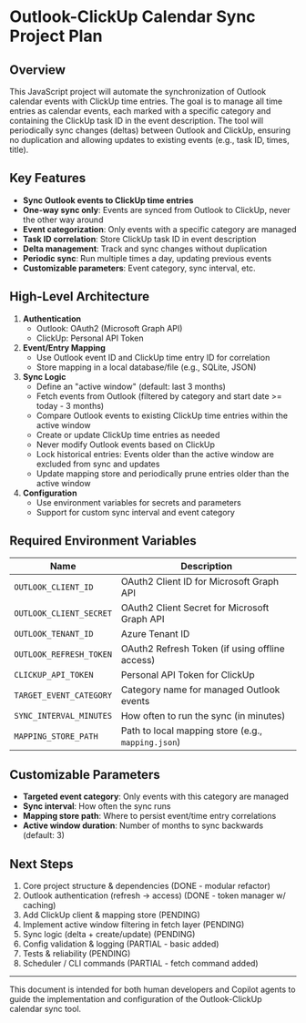 # Outlook-ClickUp Calendar Sync Project Plan

## Overview
This JavaScript project will automate the synchronization of Outlook calendar events with ClickUp time entries. The goal is to manage all time entries as calendar events, each marked with a specific category and containing the ClickUp task ID in the event description. The tool will periodically sync changes (deltas) between Outlook and ClickUp, ensuring no duplication and allowing updates to existing events (e.g., task ID, times, title).

## Key Features
- **Sync Outlook events to ClickUp time entries**
- **One-way sync only**: Events are synced from Outlook to ClickUp, never the other way around
- **Event categorization**: Only events with a specific category are managed
- **Task ID correlation**: Store ClickUp task ID in event description
- **Delta management**: Track and sync changes without duplication
- **Periodic sync**: Run multiple times a day, updating previous events
- **Customizable parameters**: Event category, sync interval, etc.

## High-Level Architecture
1. **Authentication**
   - Outlook: OAuth2 (Microsoft Graph API)
   - ClickUp: Personal API Token
2. **Event/Entry Mapping**
   - Use Outlook event ID and ClickUp time entry ID for correlation
   - Store mapping in a local database/file (e.g., SQLite, JSON)
3. **Sync Logic**
   - Define an "active window" (default: last 3 months)
   - Fetch events from Outlook (filtered by category and start date >= today - 3 months)
   - Compare Outlook events to existing ClickUp time entries within the active window
   - Create or update ClickUp time entries as needed
   - Never modify Outlook events based on ClickUp
   - Lock historical entries: Events older than the active window are excluded from sync and updates
   - Update mapping store and periodically prune entries older than the active window
4. **Configuration**
   - Use environment variables for secrets and parameters
   - Support for custom sync interval and event category

## Required Environment Variables
| Name                      | Description                                      |
|---------------------------|--------------------------------------------------|
| `OUTLOOK_CLIENT_ID`       | OAuth2 Client ID for Microsoft Graph API         |
| `OUTLOOK_CLIENT_SECRET`   | OAuth2 Client Secret for Microsoft Graph API     |
| `OUTLOOK_TENANT_ID`       | Azure Tenant ID                                  |
| `OUTLOOK_REFRESH_TOKEN`   | OAuth2 Refresh Token (if using offline access)   |
| `CLICKUP_API_TOKEN`       | Personal API Token for ClickUp                   |
| `TARGET_EVENT_CATEGORY`   | Category name for managed Outlook events         |
| `SYNC_INTERVAL_MINUTES`   | How often to run the sync (in minutes)           |
| `MAPPING_STORE_PATH`      | Path to local mapping store (e.g., `mapping.json`)|

## Customizable Parameters
- **Targeted event category**: Only events with this category are managed
- **Sync interval**: How often the sync runs
- **Mapping store path**: Where to persist event/time entry correlations
- **Active window duration**: Number of months to sync backwards (default: 3)

## Next Steps
1. Core project structure & dependencies (DONE - modular refactor)
2. Outlook authentication (refresh -> access) (DONE - token manager w/ caching)
3. Add ClickUp client & mapping store (PENDING)
4. Implement active window filtering in fetch layer (PENDING)
5. Sync logic (delta + create/update) (PENDING)
6. Config validation & logging (PARTIAL - basic added)
7. Tests & reliability (PENDING)
8. Scheduler / CLI commands (PARTIAL - fetch command added)

---
This document is intended for both human developers and Copilot agents to guide the implementation and configuration of the Outlook-ClickUp calendar sync tool.
